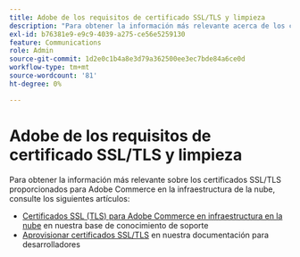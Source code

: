 ```yaml
---
title: Adobe de los requisitos de certificado SSL/TLS y limpieza
description: "Para obtener la información más relevante acerca de los certificados SSL/TLS proporcionados para Adobe Commerce en la infraestructura de la nube, consulte los siguientes artículos:"
exl-id: b76381e9-e9c9-4039-a275-ce56e5259130
feature: Communications
role: Admin
source-git-commit: 1d2e0c1b4a8e3d79a362500ee3ec7bde84a6ce0d
workflow-type: tm+mt
source-wordcount: '81'
ht-degree: 0%

---
```


# Adobe de los requisitos de certificado SSL/TLS y limpieza

Para obtener la información más relevante sobre los certificados SSL/TLS proporcionados para Adobe Commerce en la infraestructura de la nube, consulte los siguientes artículos:

* [Certificados SSL (TLS) para Adobe Commerce en infraestructura en la nube](/help/how-to/general/ssl-tls-certificates-for-magento-commerce-cloud-faq.md) en nuestra base de conocimiento de soporte
* [Aprovisionar certificados SSL/TLS](https://devdocs.magento.com/cloud/cdn/configure-fastly.html#provision-ssltls-certificates) en nuestra documentación para desarrolladores
